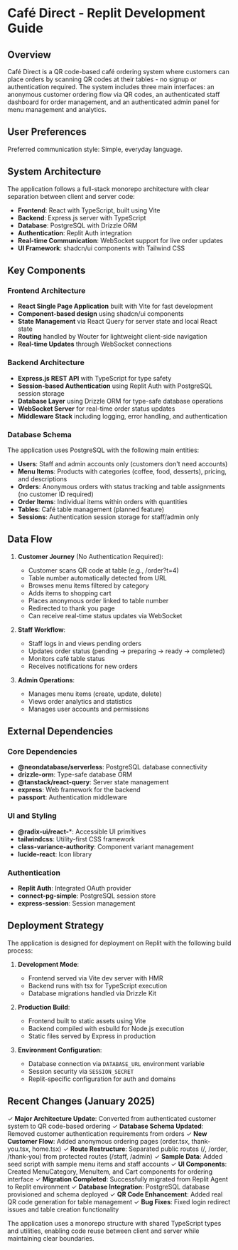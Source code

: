 # Café Direct - Replit Development Guide

## Overview

Café Direct is a QR code-based café ordering system where customers can place orders by scanning QR codes at their tables - no signup or authentication required. The system includes three main interfaces: an anonymous customer ordering flow via QR codes, an authenticated staff dashboard for order management, and an authenticated admin panel for menu management and analytics.

## User Preferences

Preferred communication style: Simple, everyday language.

## System Architecture

The application follows a full-stack monorepo architecture with clear separation between client and server code:

- **Frontend**: React with TypeScript, built using Vite
- **Backend**: Express.js server with TypeScript
- **Database**: PostgreSQL with Drizzle ORM
- **Authentication**: Replit Auth integration
- **Real-time Communication**: WebSocket support for live order updates
- **UI Framework**: shadcn/ui components with Tailwind CSS

## Key Components

### Frontend Architecture
- **React Single Page Application** built with Vite for fast development
- **Component-based design** using shadcn/ui components
- **State Management** via React Query for server state and local React state
- **Routing** handled by Wouter for lightweight client-side navigation
- **Real-time Updates** through WebSocket connections

### Backend Architecture
- **Express.js REST API** with TypeScript for type safety
- **Session-based Authentication** using Replit Auth with PostgreSQL session storage
- **Database Layer** using Drizzle ORM for type-safe database operations
- **WebSocket Server** for real-time order status updates
- **Middleware Stack** including logging, error handling, and authentication

### Database Schema
The application uses PostgreSQL with the following main entities:
- **Users**: Staff and admin accounts only (customers don't need accounts)
- **Menu Items**: Products with categories (coffee, food, desserts), pricing, and descriptions
- **Orders**: Anonymous orders with status tracking and table assignments (no customer ID required)
- **Order Items**: Individual items within orders with quantities
- **Tables**: Café table management (planned feature)
- **Sessions**: Authentication session storage for staff/admin only

## Data Flow

1. **Customer Journey** (No Authentication Required):
   - Customer scans QR code at table (e.g., /order?t=4)
   - Table number automatically detected from URL
   - Browses menu items filtered by category
   - Adds items to shopping cart
   - Places anonymous order linked to table number
   - Redirected to thank you page
   - Can receive real-time status updates via WebSocket

2. **Staff Workflow**:
   - Staff logs in and views pending orders
   - Updates order status (pending → preparing → ready → completed)
   - Monitors café table status
   - Receives notifications for new orders

3. **Admin Operations**:
   - Manages menu items (create, update, delete)
   - Views order analytics and statistics
   - Manages user accounts and permissions

## External Dependencies

### Core Dependencies
- **@neondatabase/serverless**: PostgreSQL database connectivity
- **drizzle-orm**: Type-safe database ORM
- **@tanstack/react-query**: Server state management
- **express**: Web framework for the backend
- **passport**: Authentication middleware

### UI and Styling
- **@radix-ui/react-***: Accessible UI primitives
- **tailwindcss**: Utility-first CSS framework
- **class-variance-authority**: Component variant management
- **lucide-react**: Icon library

### Authentication
- **Replit Auth**: Integrated OAuth provider
- **connect-pg-simple**: PostgreSQL session store
- **express-session**: Session management

## Deployment Strategy

The application is designed for deployment on Replit with the following build process:

1. **Development Mode**: 
   - Frontend served via Vite dev server with HMR
   - Backend runs with tsx for TypeScript execution
   - Database migrations handled via Drizzle Kit

2. **Production Build**:
   - Frontend built to static assets using Vite
   - Backend compiled with esbuild for Node.js execution
   - Static files served by Express in production

3. **Environment Configuration**:
   - Database connection via `DATABASE_URL` environment variable
   - Session security via `SESSION_SECRET`
   - Replit-specific configuration for auth and domains

## Recent Changes (January 2025)

✓ **Major Architecture Update**: Converted from authenticated customer system to QR code-based ordering
✓ **Database Schema Updated**: Removed customer authentication requirements from orders
✓ **New Customer Flow**: Added anonymous ordering pages (order.tsx, thank-you.tsx, home.tsx)
✓ **Route Restructure**: Separated public routes (/, /order, /thank-you) from protected routes (/staff, /admin)
✓ **Sample Data**: Added seed script with sample menu items and staff accounts
✓ **UI Components**: Created MenuCategory, MenuItem, and Cart components for ordering interface
✓ **Migration Completed**: Successfully migrated from Replit Agent to Replit environment
✓ **Database Integration**: PostgreSQL database provisioned and schema deployed
✓ **QR Code Enhancement**: Added real QR code generation for table management
✓ **Bug Fixes**: Fixed login redirect issues and table creation functionality

The application uses a monorepo structure with shared TypeScript types and utilities, enabling code reuse between client and server while maintaining clear boundaries.